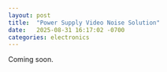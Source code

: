 ```yaml
---
layout: post
title:  "Power Supply Video Noise Solution"
date:   2025-08-31 16:17:02 -0700
categories: electronics
---
```

Coming soon.